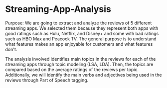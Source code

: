 # Streaming-App-Analysis

Purpose: We are going to extract and analyze the reviews of 5 different streaming apps. We selected them because they represent both apps with good ratings such as Hulu, Netflix, and Disney+ and some with bad ratings such as HBO Max and Peacock TV. The general purpose is to understand what features makes an app enjoyable for customers and what features don't.

The analysis involved identifies main topics in the reviews for each of the streaming apps through topic modeling (LSA, LDA). Then, the topics are compared based on the average ratings of the reviews per topic. Additionally, we will identify the main verbs and adjectives being used in the reviews through Part of Speech tagging.
